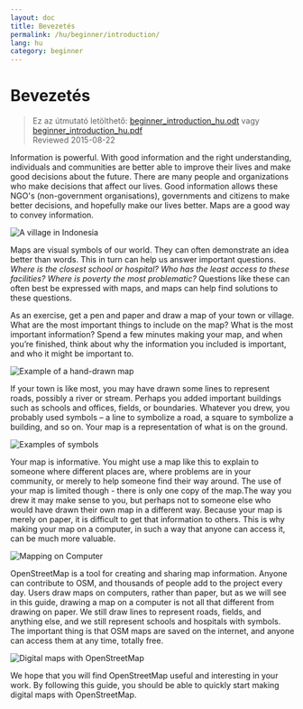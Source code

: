 ```yaml
---
layout: doc
title: Bevezetés
permalink: /hu/beginner/introduction/
lang: hu
category: beginner
---
```


Bevezetés
============

> Ez az útmutató letölthető: [beginner_introduction_hu.odt](/files/beginner_introduction_hu.odt) vagy [beginner_introduction_hu.pdf](/files/beginner_introduction_hu.pdf)  
> Reviewed 2015-08-22  

Information is powerful. With good information and the right understanding, individuals and communities are better able to improve their lives and make good decisions about the future. There are many people and organizations who make decisions that affect our lives. Good information allows these NGO's (non-government organisations), governments and citizens to make better decisions, and hopefully make our lives better. Maps are a good way to convey information. 

![A village in Indonesia][]

Maps are visual symbols of our world. They can often demonstrate an idea better than words. This in turn can help us answer important questions. *Where is the closest school or hospital? Who has the least access to these facilities? Where is poverty the most problematic?* Questions like these can often best be expressed with maps, and maps can help find solutions to these questions. 

As an exercise, get a pen and paper and draw a map of your town or village. What are the most important things to include on the map? What is the most important information? Spend a few minutes making your map, and when you’re finished, think about why the information you included is important, and who it might be important to.

![Example of a hand-drawn map][]

If your town is like most, you may have drawn some lines to represent roads, possibly a river or stream. Perhaps you added important buildings such as schools and offices, fields, or boundaries. Whatever you drew, you probably used symbols – a line to symbolize a road, a square to symbolize a building, and so on. Your map is a representation of what is on the ground.

![Examples of symbols][]

Your map is informative. You might use a map like this to explain to someone where different places are, where problems are in your community, or merely to help someone find their way around. The use of your map is limited though - there is only one copy of the map.The way you drew it may make sense to you, but perhaps not to someone else who would have drawn their own map in a different way. Because your map is merely on paper, it is difficult to get that information to others.  This is why making your map on a computer, in such a way that anyone can access it, can be much more valuable. 

![Mapping on Computer][]

OpenStreetMap is a tool for creating and sharing map information.  Anyone can contribute to OSM, and thousands of people add to the project every day. Users draw maps on computers, rather than paper, but as we will see in this guide, drawing a map on a computer is not all that different from drawing on paper. We still draw lines to represent roads, fields, and anything else, and we still represent schools and hospitals with symbols. The important thing is that OSM maps are saved on the internet, and anyone can access them at any time, totally free.

![Digital maps with OpenStreetMap][]

We hope that you will find OpenStreetMap useful and interesting in your work. By following this guide, you should be able to quickly start making digital maps with OpenStreetMap.


[A village in Indonesia]: /images/beginner/village-in-indonesia.png
[Example of a hand-drawn map]: /images/beginner/hand-drawn-map.png
[Examples of symbols]: /images/beginner/examples-of-symbols.png
[Mapping on Computer]: /images/beginner/mapping-on-computer.png
[Digital maps with OpenStreetMap]: /images/beginner/digital-maps-with-osm.png